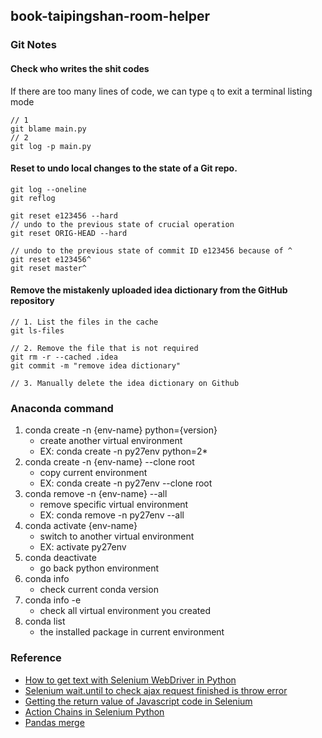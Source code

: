 ## book-taipingshan-room-helper

### Git Notes
#### Check who writes the shit codes
If there are too many lines of code, we can type `q` to exit a terminal listing mode 
```
// 1
git blame main.py
// 2
git log -p main.py
```

#### Reset to undo local changes to the state of a Git repo.
```
git log --oneline
git reflog

git reset e123456 --hard
// undo to the previous state of crucial operation
git reset ORIG-HEAD --hard 

// undo to the previous state of commit ID e123456 because of ^
git reset e123456^
git reset master^
```

#### Remove the mistakenly uploaded idea dictionary from the GitHub repository
```
// 1. List the files in the cache 
git ls-files

// 2. Remove the file that is not required
git rm -r --cached .idea
git commit -m "remove idea dictionary"

// 3. Manually delete the idea dictionary on Github 
```


### Anaconda command
1. conda create -n {env-name} python={version}
   * create another virtual environment
   * EX: conda create -n py27env python=2*
2. conda create -n {env-name} --clone root
   * copy current environment
   * EX: conda create -n py27env --clone root
3. conda remove -n {env-name} --all
   * remove specific virtual environment
   * EX: conda remove -n py27env --all
4. conda activate {env-name}
   * switch to another virtual environment
   * EX: activate py27env
5. conda deactivate
   * go back python environment
6. conda info
   * check current conda version
7. conda info -e
   * check all virtual environment you created
8. conda list
   * the installed package in current environment

### Reference
* [How to get text with Selenium WebDriver in Python](https://stackoverflow.com/questions/20996392/how-to-get-text-with-selenium-webdriver-in-python)
* [Selenium wait.until to check ajax request finished is throw error](https://stackoverflow.com/questions/32572313/selenium-wait-until-to-check-ajax-request-finished-is-throw-error)
* [Getting the return value of Javascript code in Selenium](https://stackoverflow.com/questions/5585343/getting-the-return-value-of-javascript-code-in-selenium)
* [Action Chains in Selenium Python](https://www.geeksforgeeks.org/action-chains-in-selenium-python/) 
* [Pandas merge](http://violin-tao.blogspot.com/2017/06/pandas-2-concat-merge.html)

[comment]: <> (### Note)

[comment]: <> (#### 內建隱含的變數)

[comment]: <> (1. \_\_name__)

[comment]: <> (   * 其意義是「模組名稱」，如果該檔案是被引用，其值會是模組名稱；但若該檔案是&#40;透過命令列&#41;直接執行，其值會是 \_\_main__)
